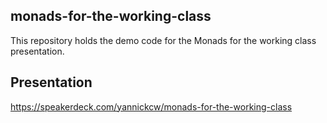 ## monads-for-the-working-class

This repository holds the demo code for the Monads for the working class presentation.

## Presentation

https://speakerdeck.com/yannickcw/monads-for-the-working-class
